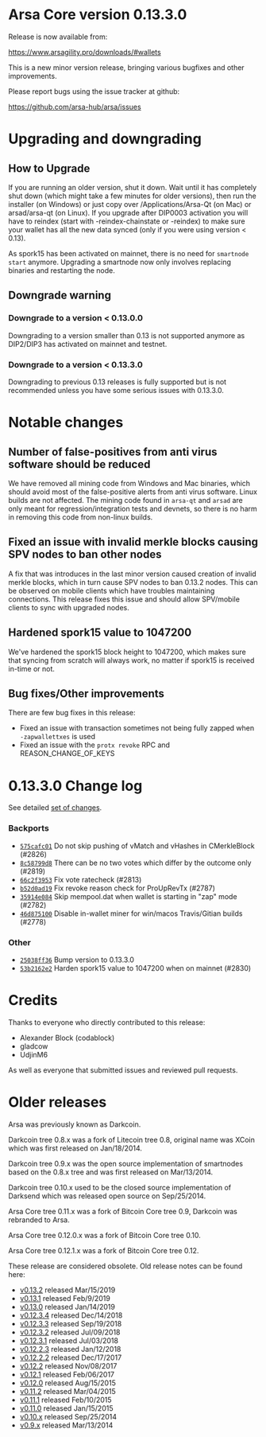 Arsa Core version 0.13.3.0
==========================

Release is now available from:

  <https://www.arsagility.pro/downloads/#wallets>

This is a new minor version release, bringing various bugfixes and other improvements.

Please report bugs using the issue tracker at github:

  <https://github.com/arsa-hub/arsa/issues>


Upgrading and downgrading
=========================

How to Upgrade
--------------

If you are running an older version, shut it down. Wait until it has completely
shut down (which might take a few minutes for older versions), then run the
installer (on Windows) or just copy over /Applications/Arsa-Qt (on Mac) or
arsad/arsa-qt (on Linux). If you upgrade after DIP0003 activation you will
have to reindex (start with -reindex-chainstate or -reindex) to make sure
your wallet has all the new data synced (only if you were using version < 0.13).

As spork15 has been activated on mainnet, there is no need for `smartnode start`
anymore. Upgrading a smartnode now only involves replacing binaries and restarting
the node.

Downgrade warning
-----------------

### Downgrade to a version < 0.13.0.0

Downgrading to a version smaller than 0.13 is not supported anymore as DIP2/DIP3 has activated
on mainnet and testnet.

### Downgrade to a version < 0.13.3.0

Downgrading to previous 0.13 releases is fully supported but is not recommended unless you have some serious issues with 0.13.3.0.

Notable changes
===============

Number of false-positives from anti virus software should be reduced
--------------------------------------------------------------------
We have removed all mining code from Windows and Mac binaries, which should avoid most of the false-positive alerts
from anti virus software. Linux builds are not affected. The mining code found in `arsa-qt` and `arsad` are only meant
for regression/integration tests and devnets, so there is no harm in removing this code from non-linux builds.

Fixed an issue with invalid merkle blocks causing SPV nodes to ban other nodes
------------------------------------------------------------------------------
A fix that was introduces in the last minor version caused creation of invalid merkle blocks, which in turn cause SPV
nodes to ban 0.13.2 nodes. This can be observed on mobile clients which have troubles maintaining connections. This
release fixes this issue and should allow SPV/mobile clients to sync with upgraded nodes.

Hardened spork15 value to 1047200
---------------------------------
We've hardened the spork15 block height to 1047200, which makes sure that syncing from scratch will always work, no
matter if spork15 is received in-time or not.

Bug fixes/Other improvements
----------------------------
There are few bug fixes in this release:
- Fixed an issue with transaction sometimes not being fully zapped when `-zapwallettxes` is used
- Fixed an issue with the `protx revoke` RPC and REASON_CHANGE_OF_KEYS

 0.13.3.0 Change log
===================

See detailed [set of changes](https://github.com/arsa-hub/arsa/compare/v0.13.2.0...arsa:v0.13.3.0).

### Backports

- [`575cafc01`](https://github.com/arsa-hub/arsa/commit/575cafc01) Do not skip pushing of vMatch and vHashes in CMerkleBlock (#2826)
- [`8c58799d8`](https://github.com/arsa-hub/arsa/commit/8c58799d8) There can be no two votes which differ by the outcome only (#2819)
- [`66c2f3953`](https://github.com/arsa-hub/arsa/commit/66c2f3953) Fix vote ratecheck (#2813)
- [`b52d0ad19`](https://github.com/arsa-hub/arsa/commit/b52d0ad19) Fix revoke reason check for ProUpRevTx (#2787)
- [`35914e084`](https://github.com/arsa-hub/arsa/commit/35914e084) Skip mempool.dat when wallet is starting in "zap" mode (#2782)
- [`46d875100`](https://github.com/arsa-hub/arsa/commit/46d875100) Disable in-wallet miner for win/macos Travis/Gitian builds (#2778)

### Other

- [`25038ff36`](https://github.com/arsa-hub/arsa/commit/25038ff36) Bump version to 0.13.3.0
- [`53b2162e2`](https://github.com/arsa-hub/arsa/commit/53b2162e2) Harden spork15 value to 1047200 when on mainnet (#2830)

Credits
=======

Thanks to everyone who directly contributed to this release:

- Alexander Block (codablock)
- gladcow
- UdjinM6

As well as everyone that submitted issues and reviewed pull requests.

Older releases
==============

Arsa was previously known as Darkcoin.

Darkcoin tree 0.8.x was a fork of Litecoin tree 0.8, original name was XCoin
which was first released on Jan/18/2014.

Darkcoin tree 0.9.x was the open source implementation of smartnodes based on
the 0.8.x tree and was first released on Mar/13/2014.

Darkcoin tree 0.10.x used to be the closed source implementation of Darksend
which was released open source on Sep/25/2014.

Arsa Core tree 0.11.x was a fork of Bitcoin Core tree 0.9,
Darkcoin was rebranded to Arsa.

Arsa Core tree 0.12.0.x was a fork of Bitcoin Core tree 0.10.

Arsa Core tree 0.12.1.x was a fork of Bitcoin Core tree 0.12.

These release are considered obsolete. Old release notes can be found here:

- [v0.13.2](https://github.com/arsa-hub/arsa/blob/master/doc/release-notes/arsa/release-notes-0.13.2.md) released Mar/15/2019
- [v0.13.1](https://github.com/arsa-hub/arsa/blob/master/doc/release-notes/arsa/release-notes-0.13.1.md) released Feb/9/2019
- [v0.13.0](https://github.com/arsa-hub/arsa/blob/master/doc/release-notes/arsa/release-notes-0.13.0.md) released Jan/14/2019
- [v0.12.3.4](https://github.com/arsa-hub/arsa/blob/master/doc/release-notes/arsa/release-notes-0.12.3.4.md) released Dec/14/2018
- [v0.12.3.3](https://github.com/arsa-hub/arsa/blob/master/doc/release-notes/arsa/release-notes-0.12.3.3.md) released Sep/19/2018
- [v0.12.3.2](https://github.com/arsa-hub/arsa/blob/master/doc/release-notes/arsa/release-notes-0.12.3.2.md) released Jul/09/2018
- [v0.12.3.1](https://github.com/arsa-hub/arsa/blob/master/doc/release-notes/arsa/release-notes-0.12.3.1.md) released Jul/03/2018
- [v0.12.2.3](https://github.com/arsa-hub/arsa/blob/master/doc/release-notes/arsa/release-notes-0.12.2.3.md) released Jan/12/2018
- [v0.12.2.2](https://github.com/arsa-hub/arsa/blob/master/doc/release-notes/arsa/release-notes-0.12.2.2.md) released Dec/17/2017
- [v0.12.2](https://github.com/arsa-hub/arsa/blob/master/doc/release-notes/arsa/release-notes-0.12.2.md) released Nov/08/2017
- [v0.12.1](https://github.com/arsa-hub/arsa/blob/master/doc/release-notes/arsa/release-notes-0.12.1.md) released Feb/06/2017
- [v0.12.0](https://github.com/arsa-hub/arsa/blob/master/doc/release-notes/arsa/release-notes-0.12.0.md) released Aug/15/2015
- [v0.11.2](https://github.com/arsa-hub/arsa/blob/master/doc/release-notes/arsa/release-notes-0.11.2.md) released Mar/04/2015
- [v0.11.1](https://github.com/arsa-hub/arsa/blob/master/doc/release-notes/arsa/release-notes-0.11.1.md) released Feb/10/2015
- [v0.11.0](https://github.com/arsa-hub/arsa/blob/master/doc/release-notes/arsa/release-notes-0.11.0.md) released Jan/15/2015
- [v0.10.x](https://github.com/arsa-hub/arsa/blob/master/doc/release-notes/arsa/release-notes-0.10.0.md) released Sep/25/2014
- [v0.9.x](https://github.com/arsa-hub/arsa/blob/master/doc/release-notes/arsa/release-notes-0.9.0.md) released Mar/13/2014

